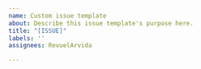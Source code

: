 ```yaml
---
name: Custom issue template
about: Describe this issue template's purpose here.
title: "[ISSUE]"
labels: ''
assignees: RevuelArvida

---
```



